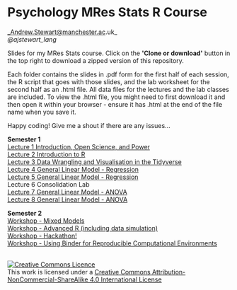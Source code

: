 # Psychology MRes Stats R Course
_Andrew.Stewart@manchester.ac.uk_ <br>
_@ajstewart_lang_

Slides for my MRes Stats course.  Click on the __'Clone or download'__ button in the top right to download a zipped version of this repository.

Each folder contains the slides in .pdf form for the first half of each session, the R script that goes with those slides, and the lab worksheet for the second half as an .html file.  All data files for the lectures and the lab classes are included.  To view the .html file, you might need to first download it and then open it within your browser - ensure it has .html at the end of the file name when you save it. 

Happy coding!  Give me a shout if there are any issues...

__Semester 1__<br>
[Lecture 1	Introduction, Open Science, and Power](http://ajstewartlang.github.io/MRes_slides/Lecture_1/index.html)<br>
[Lecture 2	Introduction to R](http://ajstewartlang.github.io/MRes_slides/Lecture_2/index.html)<br>
[Lecture 3	Data Wrangling and Visualisation in the Tidyverse](http://ajstewartlang.github.io/MRes_slides/Lecture_3/index.html)<br>
[Lecture 4	General Linear Model - Regression](http://ajstewartlang.github.io/MRes_slides/Lecture_4/index.html)<br>
[Lecture 5	General Linear Model - Regression](http://ajstewartlang.github.io/MRes_slides/Lecture_5/index.html)<br>
Lecture 6	Consolidation Lab<br>
[Lecture 7	General Linear Model - ANOVA](http://ajstewartlang.github.io/MRes_slides/Lecture_7/index.html)<br>
[Lecture 8	General Linear Model - ANOVA](http://ajstewartlang.github.io/MRes_slides/Lecture_8/index.html)<br>

__Semester 2__<br>
[Workshop - Mixed Models](http://ajstewartlang.github.io/MRes_slides/Workshop_1/index.html)<br>
[Workshop - Advanced R (including data simulation)](http://ajstewartlang.github.io/MRes_slides/Workshop_2/index.html)<br>
[Workshop - Hackathon!](http://ajstewartlang.github.io/MRes_slides/Workshop_3/index.html)<br> 
[Workshop - Using Binder for Reproducible Computational Environments](http://ajstewartlang.github.io/MRes_slides/Workshop_4/index.html)<br>
<br>

<a rel="license" href="http://creativecommons.org/licenses/by-nc-sa/4.0/"><img alt="Creative Commons Licence" style="border-width:0" src="https://i.creativecommons.org/l/by-nc-sa/4.0/88x31.png" /></a><br />This work is licensed under a <a rel="license" href="http://creativecommons.org/licenses/by-nc-sa/4.0/">Creative Commons Attribution-NonCommercial-ShareAlike 4.0 International License</a>

